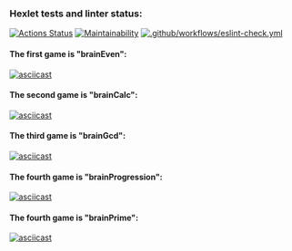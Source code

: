 ### Hexlet tests and linter status:

[![Actions Status](https://github.com/zhanybekzh/frontend-project-lvl1/workflows/hexlet-check/badge.svg)](https://github.com/zhanybekzh/frontend-project-lvl1/actions)
[![Maintainability](https://api.codeclimate.com/v1/badges/a99a88d28ad37a79dbf6/maintainability)](https://codeclimate.com/github/zhanybekzh/frontend-project-lvl1)
[![.github/workflows/eslint-check.yml](https://github.com/zhanybekzh/frontend-project-lvl1/actions/workflows/eslint-check.yml/badge.svg?event=push)](https://github.com/zhanybekzh/frontend-project-lvl1/actions/workflows/eslint-check.yml)
#### The first game is "brainEven":
[![asciicast](https://asciinema.org/a/1tziRBVbntZVFbK0ofYZcEysW.svg)](https://asciinema.org/a/1tziRBVbntZVFbK0ofYZcEysW)
#### The second game is "brainCalc":
[![asciicast](https://asciinema.org/a/DCg8eDqq8mHRD88PYWFcmV5fQ.svg)](https://asciinema.org/a/DCg8eDqq8mHRD88PYWFcmV5fQ)
#### The third game is "brainGcd":
[![asciicast](https://asciinema.org/a/noitK7tqBC7ril1kRho1GzT8n.svg)](https://asciinema.org/a/noitK7tqBC7ril1kRho1GzT8n)
#### The fourth game is "brainProgression":
[![asciicast](https://asciinema.org/a/JE2tSXqH79OQOlGKZFj1fOc7c.svg)](https://asciinema.org/a/JE2tSXqH79OQOlGKZFj1fOc7c)
#### The fourth game is "brainPrime":
[![asciicast](https://asciinema.org/a/XWnTAfo3Ct6bdGjGXaEaMoQUH.svg)](https://asciinema.org/a/XWnTAfo3Ct6bdGjGXaEaMoQUH)